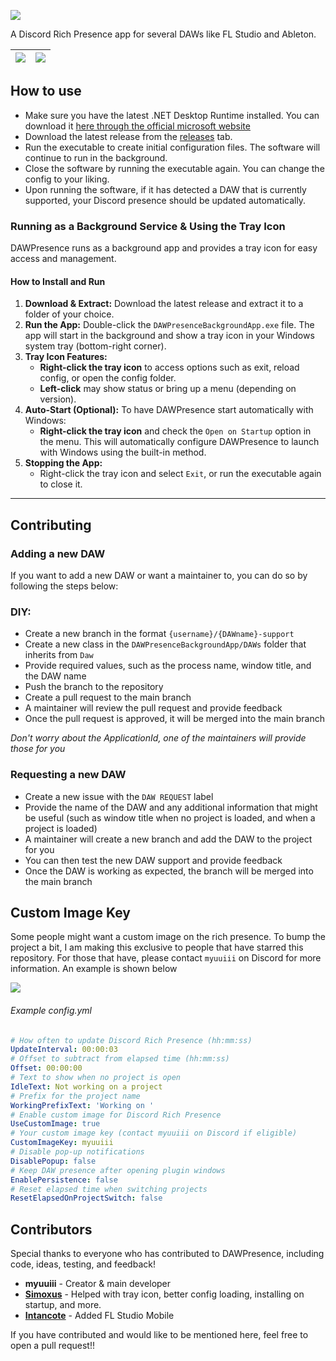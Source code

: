 ![](https://cdn.myuuiii.com/projects/dawpresence/DAWRichPresence_v3.png)

A Discord Rich Presence app for several DAWs like FL Studio and Ableton.

| ![](https://ss.myuuiii.com/82ded0e9-b1e8-479b-86e0-cba978a63ddd.png) | ![](https://ss.myuuiii.com/7634c47d-db45-4323-bc5c-7c6ab1993ea3.png) |
| :----------------------------------------: | :------------------------------------------------: |


## How to use

- Make sure you have the latest .NET Desktop Runtime installed. You can download it [here through the official microsoft website](https://dotnet.microsoft.com/en-us/download/dotnet/thank-you/runtime-desktop-8.0.6-windows-x64-installer)
- Download the latest release from the [releases](https://github.com/Myuuiii/DAWPresence/releases/) tab.
- Run the executable to create initial configuration files. The software will continue to run in the background.
- Close the software by running the executable again. You can change the config to your liking.
- Upon running the software, if it has detected a DAW that is currently supported, your Discord presence should be updated automatically.

### Running as a Background Service & Using the Tray Icon

DAWPresence runs as a background app and provides a tray icon for easy access and management.

#### How to Install and Run

1. **Download & Extract:** Download the latest release and extract it to a folder of your choice.
2. **Run the App:** Double-click the `DAWPresenceBackgroundApp.exe` file. The app will start in the background and show a tray icon in your Windows system tray (bottom-right corner).
3. **Tray Icon Features:**
	- **Right-click the tray icon** to access options such as exit, reload config, or open the config folder.
	- **Left-click** may show status or bring up a menu (depending on version).
4. **Auto-Start (Optional):** To have DAWPresence start automatically with Windows:
	- **Right-click the tray icon** and check the `Open on Startup` option in the menu. This will automatically configure DAWPresence to launch with Windows using the built-in method.
5. **Stopping the App:**
	- Right-click the tray icon and select `Exit`, or run the executable again to close it.

---

## Contributing

### Adding a new DAW

If you want to add a new DAW or want a maintainer to, you can do so by following the steps below:

### DIY:

- Create a new branch in the format `{username}/{DAWname}-support` 
- Create a new class in the `DAWPresenceBackgroundApp/DAWs` folder that inherits from `Daw`
- Provide required values, such as the process name, window title, and the DAW name
- Push the branch to the repository
- Create a pull request to the main branch
- A maintainer will review the pull request and provide feedback
- Once the pull request is approved, it will be merged into the main branch

*Don't worry about the ApplicationId, one of the maintainers will provide those for you*

### Requesting a new DAW

- Create a new issue with the `DAW REQUEST` label
- Provide the name of the DAW and any additional information that might be useful (such as window title when no project is loaded, and when a project is loaded)
- A maintainer will create a new branch and add the DAW to the project for you
- You can then test the new DAW support and provide feedback
- Once the DAW is working as expected, the branch will be merged into the main branch

## Custom Image Key

Some people might want a custom image on the rich presence. To bump the project a bit, I am making this exclusive to people that have starred this repository. For those that have, please contact `myuuiii` on Discord for more information. An example is shown below

![](https://ss.myuuiii.com/7634c47d-db45-4323-bc5c-7c6ab1993ea3.png)


###### Example config.yml

```yml
# How often to update Discord Rich Presence (hh:mm:ss)
UpdateInterval: 00:00:03
# Offset to subtract from elapsed time (hh:mm:ss)
Offset: 00:00:00
# Text to show when no project is open
IdleText: Not working on a project
# Prefix for the project name
WorkingPrefixText: 'Working on '
# Enable custom image for Discord Rich Presence
UseCustomImage: true
# Your custom image key (contact myuuiii on Discord if eligible)
CustomImageKey: myuuiii
# Disable pop-up notifications
DisablePopup: false
# Keep DAW presence after opening plugin windows
EnablePersistence: false
# Reset elapsed time when switching projects
ResetElapsedOnProjectSwitch: false
```

## Contributors

Special thanks to everyone who has contributed to DAWPresence, including code, ideas, testing, and feedback!

- **myuuiii** - Creator & main developer
- **[Simoxus](https://github.com/Simoxus)** - Helped with tray icon, better config loading, installing on startup, and more.
- **[Intancote](https://github.com/Intancote)** - Added FL Studio Mobile

If you have contributed and would like to be mentioned here, feel free to open a pull request!!

